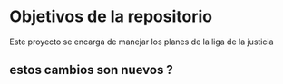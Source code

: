 # Objetivos de la repositorio

Este proyecto se encarga de manejar los planes de la liga de la justicia

 ## estos cambios son nuevos ?
